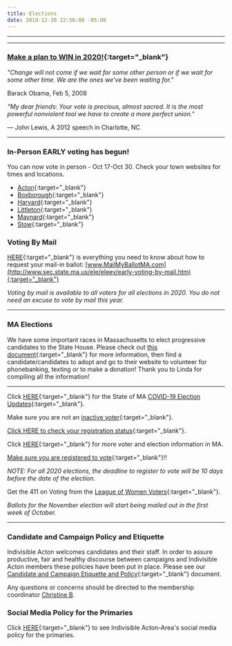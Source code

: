 ```yaml
---
title: Elections
date: 2019-12-30 22:56:00 -05:00
---
```


---

<p id="demo">
</p>

<script>
// Set the date we're counting down to
var countDownDate = new Date("Nov 3 2020 00:00");

// Update the count down every 1 second
var x = setInterval(function() {

  // Get today's date
  var now = new Date();
    
  // Find the distance between now and the count down date
  var t = countDownDate - now;
    
  // Time calculations for days
  var days = Math.floor(t / (1000 * 60 * 60 * 24));
  var hours = Math.floor((t%(1000 * 60 * 60 * 24))/(1000 * 60 * 60)); 
  var minutes = Math.floor((t % (1000 * 60 * 60)) / (1000 * 60)); 
  var seconds = Math.floor((t % (1000 * 60)) / 1000);  

  // Output the result in an element with id="demo"
  var test1 = document.getElementById("demo");
  test1.style.font = "italic bold 30px arial,serif"; 
  //test1.style.textAlign = "center";
//test1.innerHTML = days + " days left until Nov 3, 2020!";
  test1.innerHTML = days + "d " + hours + "h " + minutes + "m " + seconds + "s left until Nov 3, 2020!";
  
  
  // If the count down is over, write some text 
  if (t < 0) {
    clearInterval(x);
    document.getElementById("demo").innerHTML = "Let's Get Out and VOTE!!!";
  }
},500);
</script>

---

### [Make a plan to WIN in 2020!](http://www.indivisibleacton-elections.org){:target="_blank"} 

*"Change will not come if we wait for some other person or if we wait for some other time. We are the ones we've been waiting for."*  

Barack Obama, Feb 5, 2008   


*“My dear friends: Your vote is precious, almost sacred. It is the most powerful nonviolent tool we have to create a more perfect union."*  

— John Lewis, A 2012 speech in Charlotte, NC  

---
### In-Person EARLY voting has begun!

You can now vote in person - Oct 17-Oct 30.  Check your town websites for times and locations.

* [Acton](https://www.acton-ma.gov/598/Elections-Voting){:target="_blank"} 
* [Boxborough](https://www.boxborough-ma.gov/CivicAlerts.aspx?AID=21){:target="_blank"} 
* [Harvard](https://www.harvard.ma.us/town-clerk/pages/november-3-2020-presidential-election-voter-options-guide){:target="_blank"}    
* [Littleton](https://www.littletonma.org/town-clerk/news/person-early-voting-absenteemail-voting-general-election){:target="_blank"}  
* [Maynard](https://www.townofmaynard-ma.gov/gov/elections/voter-guide/){:target="_blank"}  
* [Stow](https://www.stow-ma.gov/home/news/person-early-voting-oct-17-oct-30-0){:target="_blank"}  

### Voting By Mail

[HERE](http://www.sec.state.ma.us/ele/eleev/early-voting-by-mail.htm){:target="_blank"} is everything you need to know about how to request your mail-in ballot:  [www.MailMyBallotMA.com](http://www.sec.state.ma.us/ele/eleev/early-voting-by-mail.htm){:target="_blank"}  

*Voting by mail is available to all voters for all elections in 2020. You do not need an excuse to vote by mail this year.*

---

### MA Elections 

We have some important races in Massachusetts to elect progressive candidates to the State House.  Please check out [this document](https://docs.google.com/document/d/11EvHaU_DA7WfWa6xztSDVgNOXBktaa4z9aaU4rsV2jQ/edit){:target="_blank"} for more information, then find a candidate/candidates to adopt and go to their website to volunteer for phonebanking, texting or to make a donation!  Thank you to Linda for compiling all the information!  



---

Click [HERE](https://www.sec.state.ma.us/ele/covid-19/covid-19.htm){:target="_blank"} for the State of MA [COVID-19 Election Updates](https://www.sec.state.ma.us/ele/covid-19/covid-19.htm){:target="_blank"}.  

Make sure you are not an [inactive voter](https://www.sec.state.ma.us/ele/eleinactivevoters/inactivevotersidx.htm){:target="_blank"}.  

[Click HERE to check your registration status](https://www.sec.state.ma.us/voterregistrationsearch/myvoterregstatus.aspx){:target="_blank"}.  

Click [HERE](https://www.sec.state.ma.us/ele/eleidx.htm){:target="_blank"} for more voter and election information in MA.

[Make sure you are registered to vote](https://www.sec.state.ma.us/voterregistrationsearch/myvoterregstatus.aspx){:target="_blank"}!!  

*NOTE: For all 2020 elections, the deadline to register to vote will be 10 days before the date of the election.* 

Get the 411 on Voting from the [League of Women Voters](https://www.vote411.org/massachusetts){:target="_blank"}.  

*Ballots for the November election will start being mailed out in the first week of October.*

---

### Candidate and Campaign Policy and Etiquette

Indivisible Acton welcomes candidates and their staff. In order to assure productive, fair and healthy discourse between campaigns and Indivisible Acton members these policies have been put in place. Please see our [Candidate and Campaign Etiquette and Policy](https://docs.google.com/document/d/1-G3_GKFkz3fC0VDkfGh4DbC820mzi23yyMG1-EqapfE/){:target="_blank"}  document.

Any questions or concerns should be directed to the membership coordinator [Christine B](mailto:christine@indivisibleacton.org).  

### Social Media Policy for the Primaries

Click [HERE](https://docs.google.com/document/d/1k-N7qZ5fBR2wRGOcRI8ZJxQGbO5CfsXbZlZSKHm4N18){:target="_blank"} to see Indivisible Acton-Area's social media policy for the primaries.  


